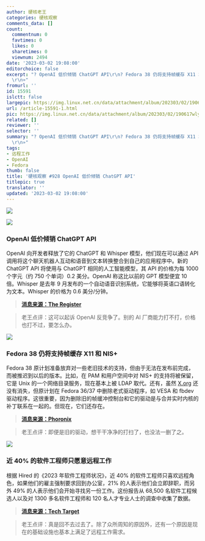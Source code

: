 ```yaml
---
author: 硬核老王
categories: 硬核观察
comments_data: []
count:
  commentnum: 0
  favtimes: 0
  likes: 0
  sharetimes: 0
  viewnum: 2494
date: '2023-03-02 19:08:00'
editorchoice: false
excerpt: "? OpenAI 低价倾销 ChatGPT API\r\n? Fedora 38 仍将支持帧缓存 X11 和 NIS+\r\n? 近 40% 的软件工程师只愿意远程工作\r\n»
  \r\n»"
fromurl: ''
id: 15591
islctt: false
largepic: https://img.linux.net.cn/data/attachment/album/202303/02/190617wlysncc53z3xsc83.jpg
url: /article-15591-1.html
pic: https://img.linux.net.cn/data/attachment/album/202303/02/190617wlysncc53z3xsc83.jpg.thumb.jpg
related: []
reviewer: ''
selector: ''
summary: "? OpenAI 低价倾销 ChatGPT API\r\n? Fedora 38 仍将支持帧缓存 X11 和 NIS+\r\n? 近 40% 的软件工程师只愿意远程工作\r\n»
  \r\n»"
tags:
- 远程工作
- OpenAI
- Fedora
thumb: false
title: '硬核观察 #928 OpenAI 低价倾销 ChatGPT API'
titlepic: true
translator: ''
updated: '2023-03-02 19:08:00'
---
```


![](https://img.linux.net.cn/data/attachment/album/202303/02/190617wlysncc53z3xsc83.jpg)


![](https://img.linux.net.cn/data/attachment/album/202303/02/190627k7qq4cgq9r97araq.jpg)


### OpenAI 低价倾销 ChatGPT API


OpenAI 向开发者释放了它的 ChatGPT 和 Whisper 模型，他们现在可以通过 API 调用将这个聊天机器人互动和语音到文本转换整合到自己的应用程序中。新的 ChatGPT API 将使用与 ChatGPT 相同的人工智能模型，其 API 的价格为每 1000 个字元（约 750 个单词）0.2 美分。OpenAI 称这比以前的 GPT 模型便宜 10 倍。Whisper 是去年 9 月发布的一个自动语音识别系统，它能够将英语口语转化为文本。Whisper 的价格为 0.6 美分/分钟。



> 
> **[消息来源：The Register](https://www.theregister.com/2023/03/02/openai_api_chatgpt_whisper/)**
> 
> 
> 



> 
> 老王点评：这可以起诉 OpenAI 反竞争了。别的 AI 厂商能力打不打，价格也打不过，要怎么办。
> 
> 
> 


![](https://img.linux.net.cn/data/attachment/album/202303/02/190645q8odlpgrcj8oglfj.jpg)


### Fedora 38 仍将支持帧缓存 X11 和 NIS+


Fedora 38 原计划准备放弃对一些老旧技术的支持，但由于无法在发布前完成，而被推迟到以后的版本。比如，在 PAM 和用户空间中对 NIS+ 的支持将被保留，它是 Unix 的一个网络目录服务，现在基本上被 LDAP 取代。还有，虽然 [X.org](http://x.org/) 还没有消失，但原计划在 Fedora 36/37 中删除老式驱动程序，如 VESA 和 fbdev 驱动程序。这很重要，因为删除旧的帧缓冲控制台和它的驱动是与合并实时内核的补丁联系在一起的。但现在，它们还存在。



> 
> **[消息来源：Phoronix](https://www.phoronix.com/news/Fedora-38-Incomplete-Changes)**
> 
> 
> 



> 
> 老王点评：即便是旧的驱动，想干干净净的打扫了，也没法一删了之。
> 
> 
> 


![](https://img.linux.net.cn/data/attachment/album/202303/02/190755k55jtax4oiqprprc.jpg)


### 近 40% 的软件工程师只愿意远程工作


根据 Hired 的《2023 年软件工程师状况》，近 40% 的软件工程师只喜欢远程角色，如果他们的雇主强制要求回到办公室，21% 的人表示他们会立即辞职，而另外 49% 的人表示他们会开始寻找另一份工作。这份报告从 68,500 名软件工程候选人以及对 1300 多名软件工程师和 120 名人才专业人士的调查中收集了数据。



> 
> **[消息来源：Tech Target](https://www.techtarget.com/searchhrsoftware/news/365531979/Nearly-40-of-software-engineers-will-only-work-remotely)**
> 
> 
> 



> 
> 老王点评：真是回不去过去了。除了众所周知的原因外，还有一个原因是现在的基础设施也基本上满足了远程工作需求。
> 
> 
>